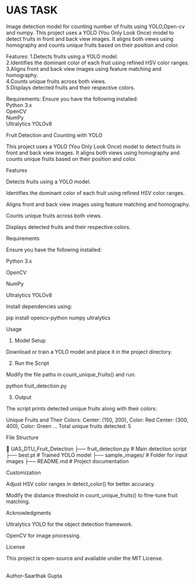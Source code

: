 # UAS TASK
Image detection model for counting number of fruits using YOLO,Open-cv and numpy.
This project uses a YOLO (You Only Look Once) model to detect fruits in front and back view images. It aligns both views using homography and counts unique fruits based on their position and color.

Features:
1.Detects fruits using a YOLO model.
<br>
2.Identifies the dominant color of each fruit using refined HSV color ranges.
<br>
3.Aligns front and back view images using feature matching and homography.
<br>
4.Counts unique fruits across both views.
<br>
5.Displays detected fruits and their respective colors.

Requirements:
Ensure you have the following installed:
<br>
Python 3.x
<br>
OpenCV
<br>
NumPy
<br>
Ultralytics YOLOv8

Fruit Detection and Counting with YOLO

This project uses a YOLO (You Only Look Once) model to detect fruits in front and back view images. It aligns both views using homography and counts unique fruits based on their position and color.

Features

Detects fruits using a YOLO model.

Identifies the dominant color of each fruit using refined HSV color ranges.

Aligns front and back view images using feature matching and homography.

Counts unique fruits across both views.

Displays detected fruits and their respective colors.

Requirements

Ensure you have the following installed:

Python 3.x

OpenCV

NumPy

Ultralytics YOLOv8

Install dependencies using:

pip install opencv-python numpy ultralytics

Usage

1. Model Setup

Download or train a YOLO model and place it in the project directory.

2. Run the Script

Modify the file paths in count_unique_fruits() and run:

python fruit_detection.py

3. Output

The script prints detected unique fruits along with their colors:

Unique Fruits and Their Colors:
Center: (150, 200), Color: Red
Center: (300, 400), Color: Green
...
Total unique fruits detected: 5

File Structure

📂 UAS_DTU_Fruit_Detection
 ├── fruit_detection.py  # Main detection script
 ├── best.pt             # Trained YOLO model
 ├── sample_images/      # Folder for input images
 ├── README.md           # Project documentation

Customization

Adjust HSV color ranges in detect_color() for better accuracy.

Modify the distance threshold in count_unique_fruits() to fine-tune fruit matching.

Acknowledgments

Ultralytics YOLO for the object detection framework.

OpenCV for image processing.

License

This project is open-source and available under the MIT License.




<br>
Author-Saarthak Gupta

